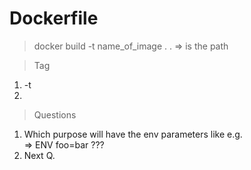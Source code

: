 # Dockerfile

> docker build -t name_of_image .
> . => is the path

> Tag

1. -t
2. 


> Questions

1. Which purpose will have the env parameters like e.g. <br>
   => ENV foo=bar ???
2. Next Q.